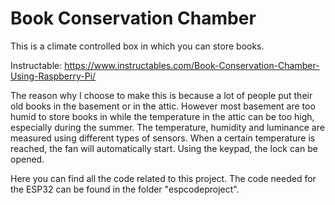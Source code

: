# Book Conservation Chamber
This is a climate controlled box in which you can store books.

Instructable: https://www.instructables.com/Book-Conservation-Chamber-Using-Raspberry-Pi/

The reason why I choose to make this is because a lot of people put their old books in the basement or in the attic. 
However most basement are too humid to store books in while the temperature in the attic can be too high, especially during the summer.
The temperature, humidity and luminance are measured using different types of sensors. 
When a certain temperature is reached, the fan will automatically start.
Using the keypad, the lock can be opened.


Here you can find all the code related to this project.
The code needed for the ESP32 can be found in the folder "espcodeproject".
